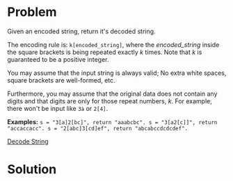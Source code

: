 
# Problem

Given an encoded string, return it's decoded string.

The encoding rule is: `k[encoded_string]`, where the _encoded_string_ inside
the square brackets is being repeated exactly _k_ times. Note that _k_ is
guaranteed to be a positive integer.

You may assume that the input string is always valid; No extra white spaces,
square brackets are well-formed, etc.

Furthermore, you may assume that the original data does not contain any digits
and that digits are only for those repeat numbers, _k_. For example, there
won't be input like `3a` or `2[4]`.

**Examples:**
    ```
    s = "3[a]2[bc]", return "aaabcbc".
    s = "3[a2[c]]", return "accaccacc".
    s = "2[abc]3[cd]ef", return "abcabccdcdcdef".
    ```



[Decode String](https://leetcode.com/problems/decode-string)

# Solution



